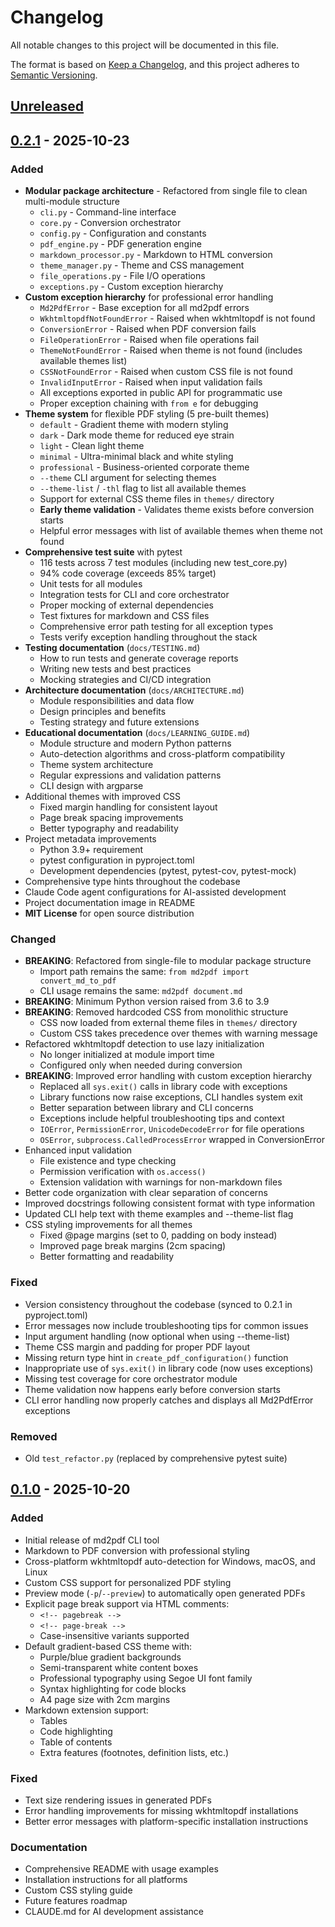 # Changelog

All notable changes to this project will be documented in this file.

The format is based on [Keep a Changelog](https://keepachangelog.com/en/1.0.0/),
and this project adheres to [Semantic Versioning](https://semver.org/spec/v2.0.0.html).

## [Unreleased]

## [0.2.1] - 2025-10-23

### Added

- **Modular package architecture** - Refactored from single file to clean multi-module structure
  - `cli.py` - Command-line interface
  - `core.py` - Conversion orchestrator
  - `config.py` - Configuration and constants
  - `pdf_engine.py` - PDF generation engine
  - `markdown_processor.py` - Markdown to HTML conversion
  - `theme_manager.py` - Theme and CSS management
  - `file_operations.py` - File I/O operations
  - `exceptions.py` - Custom exception hierarchy
- **Custom exception hierarchy** for professional error handling
  - `Md2PdfError` - Base exception for all md2pdf errors
  - `WkhtmltopdfNotFoundError` - Raised when wkhtmltopdf is not found
  - `ConversionError` - Raised when PDF conversion fails
  - `FileOperationError` - Raised when file operations fail
  - `ThemeNotFoundError` - Raised when theme is not found (includes available themes list)
  - `CSSNotFoundError` - Raised when custom CSS file is not found
  - `InvalidInputError` - Raised when input validation fails
  - All exceptions exported in public API for programmatic use
  - Proper exception chaining with `from e` for debugging
- **Theme system** for flexible PDF styling (5 pre-built themes)
  - `default` - Gradient theme with modern styling
  - `dark` - Dark mode theme for reduced eye strain
  - `light` - Clean light theme
  - `minimal` - Ultra-minimal black and white styling
  - `professional` - Business-oriented corporate theme
  - `--theme` CLI argument for selecting themes
  - `--theme-list` / `-thl` flag to list all available themes
  - Support for external CSS theme files in `themes/` directory
  - **Early theme validation** - Validates theme exists before conversion starts
  - Helpful error messages with list of available themes when theme not found
- **Comprehensive test suite** with pytest
  - 116 tests across 7 test modules (including new test_core.py)
  - 94% code coverage (exceeds 85% target)
  - Unit tests for all modules
  - Integration tests for CLI and core orchestrator
  - Proper mocking of external dependencies
  - Test fixtures for markdown and CSS files
  - Comprehensive error path testing for all exception types
  - Tests verify exception handling throughout the stack
- **Testing documentation** (`docs/TESTING.md`)
  - How to run tests and generate coverage reports
  - Writing new tests and best practices
  - Mocking strategies and CI/CD integration
- **Architecture documentation** (`docs/ARCHITECTURE.md`)
  - Module responsibilities and data flow
  - Design principles and benefits
  - Testing strategy and future extensions
- **Educational documentation** (`docs/LEARNING_GUIDE.md`)
  - Module structure and modern Python patterns
  - Auto-detection algorithms and cross-platform compatibility
  - Theme system architecture
  - Regular expressions and validation patterns
  - CLI design with argparse
- Additional themes with improved CSS
  - Fixed margin handling for consistent layout
  - Page break spacing improvements
  - Better typography and readability
- Project metadata improvements
  - Python 3.9+ requirement
  - pytest configuration in pyproject.toml
  - Development dependencies (pytest, pytest-cov, pytest-mock)
- Comprehensive type hints throughout the codebase
- Claude Code agent configurations for AI-assisted development
- Project documentation image in README
- **MIT License** for open source distribution

### Changed

- **BREAKING**: Refactored from single-file to modular package structure
  - Import path remains the same: `from md2pdf import convert_md_to_pdf`
  - CLI usage remains the same: `md2pdf document.md`
- **BREAKING**: Minimum Python version raised from 3.6 to 3.9
- **BREAKING**: Removed hardcoded CSS from monolithic structure
  - CSS now loaded from external theme files in `themes/` directory
  - Custom CSS takes precedence over themes with warning message
- Refactored wkhtmltopdf detection to use lazy initialization
  - No longer initialized at module import time
  - Configured only when needed during conversion
- **BREAKING**: Improved error handling with custom exception hierarchy
  - Replaced all `sys.exit()` calls in library code with exceptions
  - Library functions now raise exceptions, CLI handles system exit
  - Better separation between library and CLI concerns
  - Exceptions include helpful troubleshooting tips and context
  - `IOError`, `PermissionError`, `UnicodeDecodeError` for file operations
  - `OSError`, `subprocess.CalledProcessError` wrapped in ConversionError
- Enhanced input validation
  - File existence and type checking
  - Permission verification with `os.access()`
  - Extension validation with warnings for non-markdown files
- Better code organization with clear separation of concerns
- Improved docstrings following consistent format with type information
- Updated CLI help text with theme examples and --theme-list flag
- CSS styling improvements for all themes
  - Fixed @page margins (set to 0, padding on body instead)
  - Improved page break margins (2cm spacing)
  - Better formatting and readability

### Fixed

- Version consistency throughout the codebase (synced to 0.2.1 in pyproject.toml)
- Error messages now include troubleshooting tips for common issues
- Input argument handling (now optional when using --theme-list)
- Theme CSS margin and padding for proper PDF layout
- Missing return type hint in `create_pdf_configuration()` function
- Inappropriate use of `sys.exit()` in library code (now uses exceptions)
- Missing test coverage for core orchestrator module
- Theme validation now happens early before conversion starts
- CLI error handling now properly catches and displays all Md2PdfError exceptions

### Removed

- Old `test_refactor.py` (replaced by comprehensive pytest suite)

## [0.1.0] - 2025-10-20

### Added

- Initial release of md2pdf CLI tool
- Markdown to PDF conversion with professional styling
- Cross-platform wkhtmltopdf auto-detection for Windows, macOS, and Linux
- Custom CSS support for personalized PDF styling
- Preview mode (`-p`/`--preview`) to automatically open generated PDFs
- Explicit page break support via HTML comments:
  - `<!-- pagebreak -->`
  - `<!-- page-break -->`
  - Case-insensitive variants supported
- Default gradient-based CSS theme with:
  - Purple/blue gradient backgrounds
  - Semi-transparent white content boxes
  - Professional typography using Segoe UI font family
  - Syntax highlighting for code blocks
  - A4 page size with 2cm margins
- Markdown extension support:
  - Tables
  - Code highlighting
  - Table of contents
  - Extra features (footnotes, definition lists, etc.)

### Fixed

- Text size rendering issues in generated PDFs
- Error handling improvements for missing wkhtmltopdf installations
- Better error messages with platform-specific installation instructions

### Documentation

- Comprehensive README with usage examples
- Installation instructions for all platforms
- Custom CSS styling guide
- Future features roadmap
- CLAUDE.md for AI development assistance

[unreleased]: https://github.com/leon-87-7/md2pdf/compare/v0.2.1...HEAD
[0.2.1]: https://github.com/leon-87-7/md2pdf/compare/v0.1.0...v0.2.1
[0.1.0]: https://github.com/leon-87-7/md2pdf/releases/tag/v0.1.0
